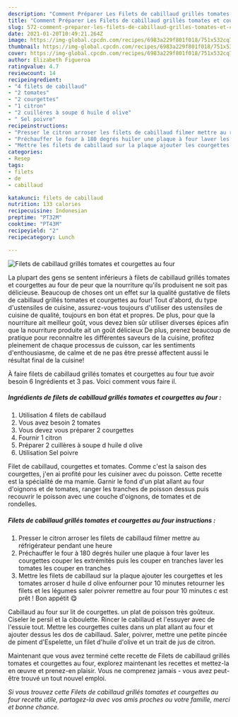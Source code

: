 ```yaml
---
description: "Comment Préparer Les Filets de cabillaud grillés tomates et courgettes au four"
title: "Comment Préparer Les Filets de cabillaud grillés tomates et courgettes au four"
slug: 572-comment-preparer-les-filets-de-cabillaud-grilles-tomates-et-courgettes-au-four
date: 2021-01-20T10:49:21.264Z
image: https://img-global.cpcdn.com/recipes/6983a229f801f018/751x532cq70/filets-de-cabillaud-grilles-tomates-et-courgettes-au-four-photo-principale-de-la-recette.jpg
thumbnail: https://img-global.cpcdn.com/recipes/6983a229f801f018/751x532cq70/filets-de-cabillaud-grilles-tomates-et-courgettes-au-four-photo-principale-de-la-recette.jpg
cover: https://img-global.cpcdn.com/recipes/6983a229f801f018/751x532cq70/filets-de-cabillaud-grilles-tomates-et-courgettes-au-four-photo-principale-de-la-recette.jpg
author: Elizabeth Figueroa
ratingvalue: 4.7
reviewcount: 14
recipeingredient:
- "4 filets de cabillaud"
- "2 tomates"
- "2 courgettes"
- "1 citron"
- "2 cuillères à soupe d huile d olive"
- " Sel poivre"
recipeinstructions:
- "Presser le citron arroser les filets de cabillaud filmer mettre au réfrigérateur pendant une heure"
- "Préchauffer le four à 180 degrés huiler une plaque à four laver les courgettes couper les extrémités puis les couper en tranches laver les tomates les couper en tranches"
- "Mettre les filets de cabillaud sur la plaque ajouter les courgettes et les tomates arroser d huile d olive enfourner pour 10 minutes retourner les filets et les légumes saler poivrer remettre au four pour 10 minutes c est prêt ! Bon appétit 😋"
categories:
- Resep
tags:
- filets
- de
- cabillaud

katakunci: filets de cabillaud 
nutrition: 133 calories
recipecuisine: Indonesian
preptime: "PT32M"
cooktime: "PT43M"
recipeyield: "2"
recipecategory: Lunch

---
```



![Filets de cabillaud grillés tomates et courgettes au four](https://img-global.cpcdn.com/recipes/6983a229f801f018/751x532cq70/filets-de-cabillaud-grilles-tomates-et-courgettes-au-four-photo-principale-de-la-recette.jpg)

La plupart des gens se sentent inférieurs à filets de cabillaud grillés tomates et courgettes au four de peur que la nourriture qu'ils produisent ne soit pas délicieuse. Beaucoup de choses ont un effet sur la qualité gustative de filets de cabillaud grillés tomates et courgettes au four! Tout d'abord, du type d'ustensiles de cuisine, assurez-vous toujours d'utiliser des ustensiles de cuisine de qualité, toujours en bon état et propres. De plus, pour que la nourriture ait meilleur goût, vous devez bien sûr utiliser diverses épices afin que la nourriture produite ait un goût délicieux De plus, prenez beaucoup de pratique pour reconnaître les différentes saveurs de la cuisine, profitez pleinement de chaque processus de cuisson, car les sentiments d'enthousiasme, de calme et de ne pas être pressé affectent aussi le résultat final de la cuisine!

<!--inarticleads1-->

À faire filets de cabillaud grillés tomates et courgettes au four tue avoir besoin 6 Ingrédients et 3 pas. Voici comment vous faire il.

##### Ingrédients de filets de cabillaud grillés tomates et courgettes au four :

1. Utilisation 4 filets de cabillaud
1. Vous avez besoin 2 tomates
1. Vous devez vous préparer 2 courgettes
1. Fournir 1 citron
1. Préparer 2 cuillères à soupe d huile d olive
1. Utilisation  Sel poivre


Filet de cabillaud, courgettes et tomates. Comme c&#39;est la saison des courgettes, j&#39;en ai profité pour les cuisiner avec du poisson. Cette recette est la spécialité de ma mamie. Garnir le fond d&#39;un plat allant au four d&#39;oignons et de tomates, ranger les tranches de poisson dessus puis recouvrir le poisson avec une couche d&#39;oignons, de tomates et de rondelles. 

<!--inarticleads2-->

##### Filets de cabillaud grillés tomates et courgettes au four instructions :

1. Presser le citron arroser les filets de cabillaud filmer mettre au réfrigérateur pendant une heure
1. Préchauffer le four à 180 degrés huiler une plaque à four laver les courgettes couper les extrémités puis les couper en tranches laver les tomates les couper en tranches
1. Mettre les filets de cabillaud sur la plaque ajouter les courgettes et les tomates arroser d huile d olive enfourner pour 10 minutes retourner les filets et les légumes saler poivrer remettre au four pour 10 minutes c est prêt ! Bon appétit 😋


Cabillaud au four sur lit de courgettes. un plat de poisson très goûteux. Ciseler le persil et la ciboulette. Rincer le cabillaud et l&#39;essuyer avec de l&#39;essuie tout. Mettre les courgettes cuites dans un plat allant au four et ajouter dessus les dos de cabillaud. Saler, poivrer, mettre une petite pincée de piment d&#39;Espelette, un filet d&#39;huile d&#39;olive et un trait de jus de citron. 

<!--inarticleads1-->

<p>
Maintenant que vous avez terminé cette recette de Filets de cabillaud grillés tomates et courgettes au four, explorez maintenant les recettes et mettez-la en œuvre et prenez-en plaisir. Vous ne comprenez jamais - vous avez peut-être trouvé un tout nouvel emploi.
</p>

<p>
<i>Si vous trouvez cette Filets de cabillaud grillés tomates et courgettes au four recette utile, partagez-la avec vos amis proches ou votre famille, merci et bonne chance.</i>
</p>
